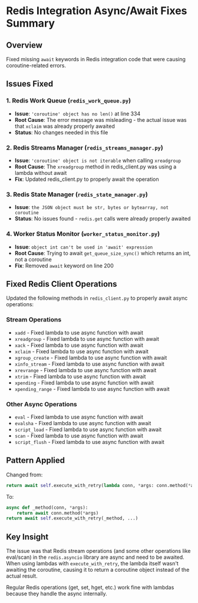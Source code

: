 # Redis Integration Async/Await Fixes Summary

## Overview
Fixed missing `await` keywords in Redis integration code that were causing coroutine-related errors.

## Issues Fixed

### 1. Redis Work Queue (`redis_work_queue.py`)
- **Issue**: `'coroutine' object has no len()` at line 334
- **Root Cause**: The error message was misleading - the actual issue was that `xclaim` was already properly awaited
- **Status**: No changes needed in this file

### 2. Redis Streams Manager (`redis_streams_manager.py`)
- **Issue**: `'coroutine' object is not iterable` when calling `xreadgroup`
- **Root Cause**: The `xreadgroup` method in redis_client.py was using a lambda without await
- **Fix**: Updated redis_client.py to properly await the operation

### 3. Redis State Manager (`redis_state_manager.py`)
- **Issue**: `the JSON object must be str, bytes or bytearray, not coroutine`
- **Status**: No issues found - `redis.get` calls were already properly awaited

### 4. Worker Status Monitor (`worker_status_monitor.py`)
- **Issue**: `object int can't be used in 'await' expression`
- **Root Cause**: Trying to await `get_queue_size_sync()` which returns an int, not a coroutine
- **Fix**: Removed `await` keyword on line 200

## Fixed Redis Client Operations

Updated the following methods in `redis_client.py` to properly await async operations:

### Stream Operations
- `xadd` - Fixed lambda to use async function with await
- `xreadgroup` - Fixed lambda to use async function with await
- `xack` - Fixed lambda to use async function with await
- `xclaim` - Fixed lambda to use async function with await
- `xgroup_create` - Fixed lambda to use async function with await
- `xinfo_stream` - Fixed lambda to use async function with await
- `xrevrange` - Fixed lambda to use async function with await
- `xtrim` - Fixed lambda to use async function with await
- `xpending` - Fixed lambda to use async function with await
- `xpending_range` - Fixed lambda to use async function with await

### Other Async Operations
- `eval` - Fixed lambda to use async function with await
- `evalsha` - Fixed lambda to use async function with await
- `script_load` - Fixed lambda to use async function with await
- `scan` - Fixed lambda to use async function with await
- `script_flush` - Fixed lambda to use async function with await

## Pattern Applied

Changed from:
```python
return await self.execute_with_retry(lambda conn, *args: conn.method(*args), ...)
```

To:
```python
async def _method(conn, *args):
    return await conn.method(*args)
return await self.execute_with_retry(_method, ...)
```

## Key Insight

The issue was that Redis stream operations (and some other operations like eval/scan) in the `redis.asyncio` library are async and need to be awaited. When using lambdas with `execute_with_retry`, the lambda itself wasn't awaiting the coroutine, causing it to return a coroutine object instead of the actual result.

Regular Redis operations (get, set, hget, etc.) work fine with lambdas because they handle the async internally.